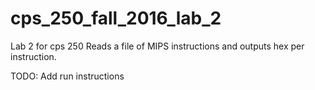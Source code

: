 # cps_250_fall_2016_lab_2
Lab 2 for cps 250 Reads a file of MIPS instructions and outputs hex per instruction.


TODO: Add run instructions
